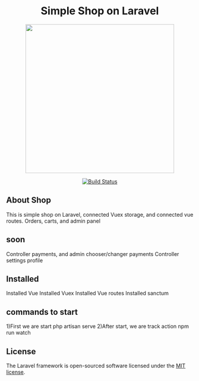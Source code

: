 <h1 align="center">Simple Shop on Laravel</h1>
<p align="center"><a href="https://laravel.com" target="_blank"><img src="https://raw.githubusercontent.com/laravel/art/master/logo-lockup/5%20SVG/2%20CMYK/1%20Full%20Color/laravel-logolockup-cmyk-red.svg" width="400"></a></p>

<p align="center">
<a href="https://travis-ci.org/laravel/framework"><img src="https://travis-ci.org/laravel/framework.svg" alt="Build Status"></a>
</p>

## About Shop

This is simple shop on Laravel, connected Vuex storage, and connected vue routes.
Orders, carts, and admin panel

## soon

Controller payments, and admin chooser/changer payments
Controller settings profile

## Installed

Installed Vue
Installed Vuex
Installed Vue routes
Installed sanctum

## commands to start
1)First we are start
php artisan serve
2)After start, we are track action
npm run watch

## License

The Laravel framework is open-sourced software licensed under the [MIT license](https://opensource.org/licenses/MIT).
